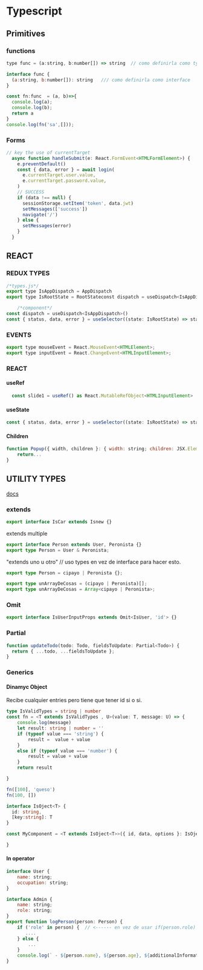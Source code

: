 # Typescript

## Primitives

### functions
```javascript 
type func = (a:string, b:number[]) => string  // como definirla como type

interface func { 
  (a:string, b:number[]): string   /// como definirla como interface
}

const fn:func  = (a, b)=>{  
  console.log(a);
  console.log(b);
  return a
}
console.log(fn('sa',[]));

```

### Forms
```javascript
// key the use of currentTarget
  async function handleSubmit(e: React.FormEvent<HTMLFormElement>) {
    e.preventDefault()
    const { data, error } = await login(
      e.currentTarget.user.value,
      e.currentTarget.password.value,
    )
    // SUCCESS
    if (data !== null) {
      sessionStorage.setItem('token', data.jwt)
      setMessages(['success'])
      navigate('/')
    } else {
      setMessages(error)
    }
  }
```



## REACT

### REDUX TYPES

```javascript
/*types.js*/
export type IsAppDispatch = AppDispatch
export type IsRootState = RootStateconst dispatch = useDispatch<IsAppDispatch>()

	/*component*/
const dispatch = useDispatch<IsAppDispatch>()
const { status, data, error } = useSelector((state: IsRootState) => state.users)
```

### EVENTS

```javascript
export type mouseEvent = React.MouseEvent<HTMLElement>;
export type inputEvent = React.ChangeEvent<HTMLInputElement>;
```

### REACT

#### useRef

```javascript
  const slide1 = useRef() as React.MutableRefObject<HTMLInputElement>
```

#### useState

```javascript
const { status, data, error } = useSelector((state: IsRootState) => state.users);
```

#### Children

```javascript
function Popup({ width, children }: { width: string; children: JSX.Element }) {
	return...
}
```

## UTILITY TYPES

[docs](https://www.typescriptlang.org/docs/handbook/utility-types.html)

### extends

```typescript
export interface IsCar extends Isnew {}
```

extends multiple

```typescript
export interface Person extends User, Peronista {}
export type Person = User & Peronista;
```

"extends uno u otro" // uso types en vez de interface para hacer esto.

```typescript
export type Person = cipayo | Peronista {};

```

```typescript
export type unArrayDeCosas = (cipayo | Peronista)[];
export type unArrayDeCosas = Array<cipayo | Peronista>;
```

### Omit

```javascript
export interface IsUserInputProps extends Omit<IsUser, 'id'> {}
```

### Partial

```javascript
function updateTodo(todo: Todo, fieldsToUpdate: Partial<Todo>) {
  return { ...todo, ...fieldsToUpdate };
}
```

### Generics

#### Dinamyc Object

Recibe cualquier entries pero tiene que tener id si o si.

```Typescript
type IsValidTypes = string | number
const fn = <T extends IsValidTypes , U>(value: T, message: U) => {
	console.log(message)
	let result: string | number = ''
	if (typeof value === 'string') {
		result =  value + value 
	}
	else if (typeof value === 'number') {
		result = value + value 
	}
	return result

}

fn([100], 'queso')
fn(100, [])

```

```Typescript
interface IsOject<T> {
  id: string,
  [key:string]: T
}

const MyComponent = <T extends IsOject<T>>({ id, data, options }: IsOject<T>):JSX.Element => {

}
```

#### In operator

```javascript
interface User {
    name: string;
    occupation: string;
}

interface Admin {
    name: string;
    role: string;
}
export function logPerson(person: Person) {
    if ('role' in person) {  // <------ en vez de usar if(person.role)
       ....
    } else {
        ...
    }
    console.log(` - ${person.name}, ${person.age}, ${additionalInformation}`);
}
```
